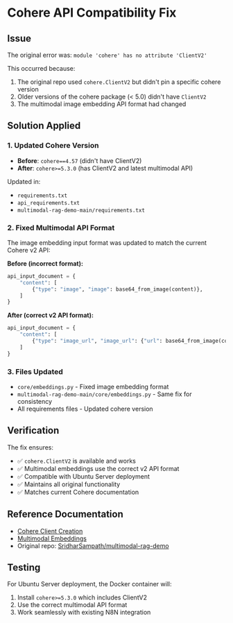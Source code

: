 # Cohere API Compatibility Fix

## Issue
The original error was: `module 'cohere' has no attribute 'ClientV2'`

This occurred because:
1. The original repo used `cohere.ClientV2` but didn't pin a specific cohere version
2. Older versions of the cohere package (< 5.0) didn't have `ClientV2`
3. The multimodal image embedding API format had changed

## Solution Applied

### 1. Updated Cohere Version
- **Before**: `cohere==4.57` (didn't have ClientV2)
- **After**: `cohere>=5.3.0` (has ClientV2 and latest multimodal API)

Updated in:
- `requirements.txt`
- `api_requirements.txt` 
- `multimodal-rag-demo-main/requirements.txt`

### 2. Fixed Multimodal API Format
The image embedding input format was updated to match the current Cohere v2 API:

**Before (incorrect format):**
```python
api_input_document = {
    "content": [
        {"type": "image", "image": base64_from_image(content)},
    ]
}
```

**After (correct v2 API format):**
```python
api_input_document = {
    "content": [
        {"type": "image_url", "image_url": {"url": base64_from_image(content)}},
    ]
}
```

### 3. Files Updated
- `core/embeddings.py` - Fixed image embedding format
- `multimodal-rag-demo-main/core/embeddings.py` - Same fix for consistency
- All requirements files - Updated cohere version

## Verification
The fix ensures:
- ✅ `cohere.ClientV2` is available and works
- ✅ Multimodal embeddings use the correct v2 API format
- ✅ Compatible with Ubuntu Server deployment
- ✅ Maintains all original functionality
- ✅ Matches current Cohere documentation

## Reference Documentation
- [Cohere Client Creation](https://docs.cohere.com/docs/create-client)
- [Multimodal Embeddings](https://docs.cohere.com/docs/multimodal-embeddings)
- Original repo: [SridharSampath/multimodal-rag-demo](https://github.com/SridharSampath/multimodal-rag-demo)

## Testing
For Ubuntu Server deployment, the Docker container will:
1. Install `cohere>=5.3.0` which includes ClientV2
2. Use the correct multimodal API format
3. Work seamlessly with existing N8N integration
